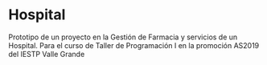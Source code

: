 # Hospital
Prototipo de un proyecto en la Gestión de Farmacia y servicios de un Hospital. Para el curso de Taller de Programación I en la promoción AS2019 del IESTP Valle Grande
